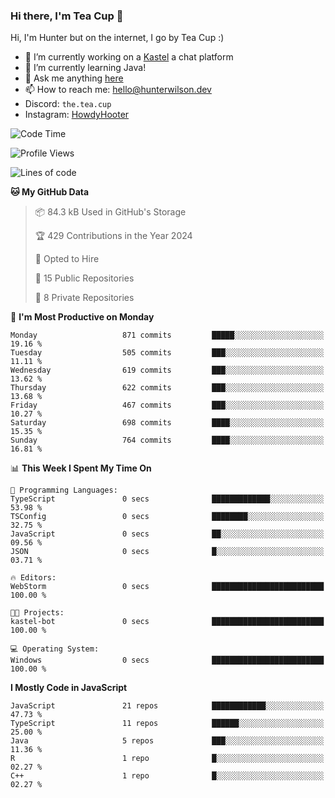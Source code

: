 ### Hi there, I'm Tea Cup 👋 

Hi, I'm Hunter but on the internet, I go by Tea Cup :)

- 🔭 I’m currently working on a [Kastel](https://github.com/KastelApp) a chat platform
- 🌱 I’m currently learning Java!
- 💬 Ask me anything [here](https://github.com/TheTeaCup/TheTeaCup/issues)
- 📫 How to reach me: [hello@hunterwilson.dev](mailto:hello@hunterwilson.dev)
- Discord: `the.tea.cup`
- Instagram: [HowdyHooter](https://instagram.com/HowdyHooter)

<!--START_SECTION:waka-->
![Code Time](http://img.shields.io/badge/Code%20Time-572%20hrs%2038%20mins-blue)

![Profile Views](http://img.shields.io/badge/Profile%20Views-6-blue)

![Lines of code](https://img.shields.io/badge/From%20Hello%20World%20I%27ve%20Written-1.5%20million%20lines%20of%20code-blue)

**🐱 My GitHub Data** 

> 📦 84.3 kB Used in GitHub's Storage 
 > 
> 🏆 429 Contributions in the Year 2024
 > 
> 💼 Opted to Hire
 > 
> 📜 15 Public Repositories 
 > 
> 🔑 8 Private Repositories 
 > 
📅 **I'm Most Productive on Monday** 

```text
Monday                   871 commits         █████░░░░░░░░░░░░░░░░░░░░   19.16 % 
Tuesday                  505 commits         ███░░░░░░░░░░░░░░░░░░░░░░   11.11 % 
Wednesday                619 commits         ███░░░░░░░░░░░░░░░░░░░░░░   13.62 % 
Thursday                 622 commits         ███░░░░░░░░░░░░░░░░░░░░░░   13.68 % 
Friday                   467 commits         ███░░░░░░░░░░░░░░░░░░░░░░   10.27 % 
Saturday                 698 commits         ████░░░░░░░░░░░░░░░░░░░░░   15.35 % 
Sunday                   764 commits         ████░░░░░░░░░░░░░░░░░░░░░   16.81 % 
```


📊 **This Week I Spent My Time On** 

```text
💬 Programming Languages: 
TypeScript               0 secs              █████████████░░░░░░░░░░░░   53.98 % 
TSConfig                 0 secs              ████████░░░░░░░░░░░░░░░░░   32.75 % 
JavaScript               0 secs              ██░░░░░░░░░░░░░░░░░░░░░░░   09.56 % 
JSON                     0 secs              █░░░░░░░░░░░░░░░░░░░░░░░░   03.71 % 

🔥 Editors: 
WebStorm                 0 secs              █████████████████████████   100.00 % 

🐱‍💻 Projects: 
kastel-bot               0 secs              █████████████████████████   100.00 % 

💻 Operating System: 
Windows                  0 secs              █████████████████████████   100.00 % 
```

**I Mostly Code in JavaScript** 

```text
JavaScript               21 repos            ████████████░░░░░░░░░░░░░   47.73 % 
TypeScript               11 repos            ██████░░░░░░░░░░░░░░░░░░░   25.00 % 
Java                     5 repos             ███░░░░░░░░░░░░░░░░░░░░░░   11.36 % 
R                        1 repo              █░░░░░░░░░░░░░░░░░░░░░░░░   02.27 % 
C++                      1 repo              █░░░░░░░░░░░░░░░░░░░░░░░░   02.27 % 
```




<!--END_SECTION:waka-->
